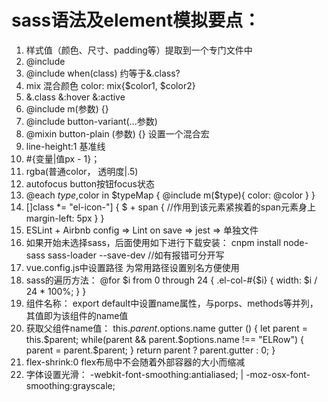 # sass语法及element模拟要点：
1.  样式值（颜色、尺寸、padding等）提取到一个专门文件中
2. @include
3. @include when(class)   约等于&.class?
4. mix   混合颜色  color: mix{$color1, $color2}
5. &.class   &:hover   &:active
6. @include m(参数) {}
7. @include button-variant(...参数)
8. @mixin button-plain (参数) {}  设置一个混合宏
9. line-height:1  基准线
10. #{变量|值px - 1}；
11. rgba(普通color， 透明度|.5)
12. autofocus   button按钮focus状态
13. @each $type,$color in $typeMap {
           @include m($type){
      	color: @color
            }
      }
14.  []class *= "el-icon-"] {
           $ + span {	//作用到该元素紧挨着的span元素身上
               margin-left: 5px
           }
      }
15. ESLint + Airbnb config    =>   Lint on save  => jest  => 单独文件
16. 如果开始未选择sass，后面使用如下进行下载安装：
      cnpm install node-sass sass-loader --save-dev //如有报错可分开写
17. vue.config.js中设置路径  为常用路径设置别名方便使用
18. sass的遍历方法： 
      @for $i from 0 through 24 {
            .el-col-#{$i} {
                  width: $i / 24 * 100%;
            }
      }
19. 组件名称： export default中设置name属性，与porps、methods等并列，其值即为该组件的name值
20. 获取父组件name值： this.$parent.$options.name 
      gutter () {
            let parent = this.$parent;
            while(parent && parent.$options.name !== "ELRow") {
                  parent = parent.$parent;
            }
            return parent ? parent.gutter : 0;
      }
21. flex-shrink:0   flex布局中不会随着外部容器的大小而缩减
22. 字体设置光滑： -webkit-font-smoothing:antialiased; | -moz-osx-font-smoothing:grayscale;